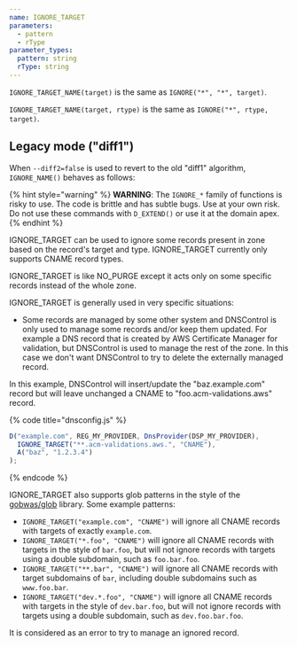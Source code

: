 ```yaml
---
name: IGNORE_TARGET
parameters:
  - pattern
  - rType
parameter_types:
  pattern: string
  rType: string
---
```


`IGNORE_TARGET_NAME(target)` is the same as `IGNORE("*", "*", target)`.

`IGNORE_TARGET_NAME(target, rtype)` is the same as `IGNORE("*", rtype, target)`.

## Legacy mode ("diff1")

When `--diff2=false` is used to revert to the old "diff1" algorithm, `IGNORE_NAME()` behaves as follows:

{% hint style="warning" %}
**WARNING**: The `IGNORE_*` family  of functions is risky to use. The code
is brittle and has subtle bugs. Use at your own risk. Do not use these
commands with `D_EXTEND()` or use it at the domain apex.
{% endhint %}

IGNORE_TARGET can be used to ignore some records present in zone based on the record's target and type. IGNORE_TARGET currently only supports CNAME record types.

IGNORE_TARGET is like NO_PURGE except it acts only on some specific records instead of the whole zone.

IGNORE_TARGET is generally used in very specific situations:

* Some records are managed by some other system and DNSControl is only used to manage some records and/or keep them updated. For example a DNS record that is created by AWS Certificate Manager for validation, but DNSControl is used to manage the rest of the zone. In this case we don't want DNSControl to try to delete the externally managed record.

In this example, DNSControl will insert/update the "baz.example.com" record but will leave unchanged a CNAME to "foo.acm-validations.aws" record.

{% code title="dnsconfig.js" %}
```javascript
D("example.com", REG_MY_PROVIDER, DnsProvider(DSP_MY_PROVIDER),
  IGNORE_TARGET("**.acm-validations.aws.", "CNAME"),
  A("baz", "1.2.3.4")
);
```
{% endcode %}

IGNORE_TARGET also supports glob patterns in the style of the [gobwas/glob](https://github.com/gobwas/glob#example) library. Some example patterns:

* `IGNORE_TARGET("example.com", "CNAME")` will ignore all CNAME records with targets of exactly `example.com`.
* `IGNORE_TARGET("*.foo", "CNAME")` will ignore all CNAME records with targets in the style of `bar.foo`, but will not ignore records with targets using a double subdomain, such as `foo.bar.foo`.
* `IGNORE_TARGET("**.bar", "CNAME")` will ignore all CNAME records with target subdomains of `bar`, including double subdomains such as `www.foo.bar`.
* `IGNORE_TARGET("dev.*.foo", "CNAME")` will ignore all CNAME records with targets in the style of `dev.bar.foo`, but will not ignore records with targets using a double subdomain, such as `dev.foo.bar.foo`.

It is considered as an error to try to manage an ignored record.
